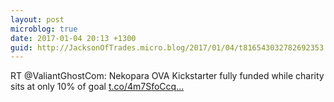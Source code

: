 ```yaml
---
layout: post
microblog: true
date: 2017-01-04 20:13 +1300
guid: http://JacksonOfTrades.micro.blog/2017/01/04/t816543032782692353.html
---
```

RT @ValiantGhostCom: Nekopara OVA Kickstarter fully funded while charity sits at only 10% of goal [t.co/4m7SfoCcq...](https://t.co/4m7SfoCcq1)
